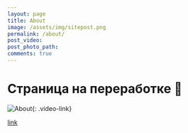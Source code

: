 ```yaml
---
layout: page
title: About
image: /assets/img/sitepost.png
permalink: /about/
post_video: 
post_photo_path: 
comments: true
---
```


# Страница на переработке :ghost:

![About](https://thumbs.gfycat.com/EarlyHomelyFoal-small.gif){: .video-link}

<a href="#search">link</a>